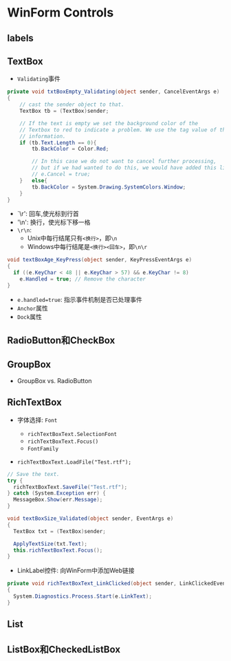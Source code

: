 # WinForm Controls

## labels

## TextBox

- `Validating`事件

```csharp
private void txtBoxEmpty_Validating(object sender, CancelEventArgs e)
{
	// cast the sender object to that.
	TextBox tb = (TextBox)sender;

	// If the text is empty we set the background color of the
	// Textbox to red to indicate a problem. We use the tag value of the control to indicate if the control contains valid
	// information.
	if (tb.Text.Length == 0){
		tb.BackColor = Color.Red;

		// In this case we do not want to cancel further processing,
		// but if we had wanted to do this, we would have added this line:
		// e.Cancel = true;
	}	else{
		tb.BackColor = System.Drawing.SystemColors.Window;
	}
}
```


- `\r': 回车,使光标到行首
- '\n': 换行，使光标下移一格
- `\r\n`:
    - Unix中每行结尾只有`<换行>`，即`\n`
    - Windows中每行结尾是`<换行><回车>`，即`\n\r`

```csharp
void textBoxAge_KeyPress(object sender, KeyPressEventArgs e)
{
  if ((e.KeyChar < 48 || e.KeyChar > 57) && e.KeyChar != 8)
    e.Handled = true; // Remove the character
}
```
- `e.handled=true`: 指示事件机制是否已处理事件
- `Anchor`属性
- `Dock`属性

## RadioButton和CheckBox

## GroupBox

- GroupBox vs. RadioButton

## RichTextBox


- 字体选择: `Font`
	- `richTextBoxText.SelectionFont`
	- `richTextBoxText.Focus()`
	- `FontFamily`

- `richTextBoxText.LoadFile("Test.rtf");`

```csharp
// Save the text.
try {
  richTextBoxText.SaveFile("Test.rtf");
} catch (System.Exception err) {
  MessageBox.Show(err.Message);
}
```


```csharp
void textBoxSize_Validated(object sender, EventArgs e)
{
  TextBox txt = (TextBox)sender;

  ApplyTextSize(txt.Text);
  this.richTextBoxText.Focus();
}
```

- LinkLabel控件: 向WinForm中添加Web链接

```csharp
private void richTextBoxText_LinkClicked(object sender, LinkClickedEventArgs e)
{
  System.Diagnostics.Process.Start(e.LinkText);
}
```

## List




## ListBox和CheckedListBox
